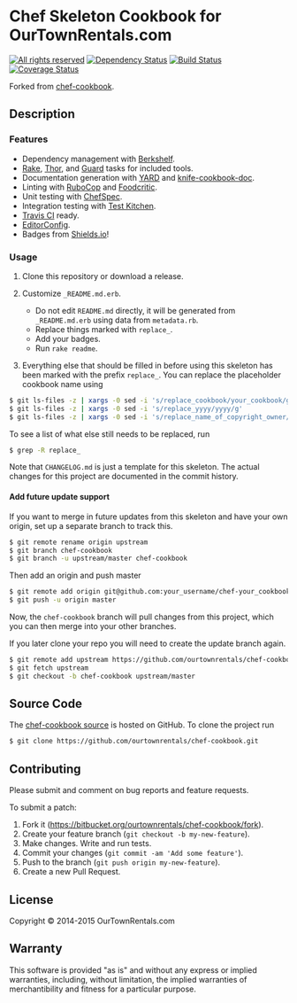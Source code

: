 # Chef Skeleton Cookbook for OurTownRentals.com

[![All rights reserved](https://img.shields.io/badge/license-All_rights_reserved-red.svg)](./LICENSE.txt)
[![Dependency Status](https://img.shields.io/gemnasium/razor-x/chef-cookbook.svg)](https://gemnasium.com/razor-x/chef-cookbook)
[![Build Status](https://img.shields.io/travis/razor-x/chef-cookbook.svg)](https://travis-ci.org/razor-x/chef-cookbook)
[![Coverage Status](https://img.shields.io/coveralls/razor-x/chef-cookbook.svg)](https://coveralls.io/r/razor-x/chef-cookbook)

Forked from [chef-cookbook].

[chef-cookbook]: https://github.com/razor-x/chef-cookbook
[Chef]: https://www.chef.io/

## Description

### Features

* Dependency management with [Berkshelf].
* [Rake], [Thor], and [Guard] tasks for included tools.
* Documentation generation with [YARD] and [knife-cookbook-doc].
* Linting with [RuboCop] and [Foodcritic].
* Unit testing with [ChefSpec].
* Integration testing with [Test Kitchen].
* [Travis CI] ready.
* [EditorConfig].
* Badges from [Shields.io]!

[Berkshelf]: http://berkshelf.com/index.html
[ChefSpec]: https://sethvargo.github.io/chefspec/
[EditorConfig]: http://editorconfig.org/
[Foodcritic]: https://acrmp.github.io/foodcritic/
[Guard]: http://guardgem.org/
[knife-cookbook-doc]: https://github.com/realityforge/knife-cookbook-doc
[Rake]: https://github.com/jimweirich/rake
[RuboCop]: http://batsov.com/rubocop/
[Shields.io]: http://shields.io/
[Test Kitchen]: http://kitchen.ci/
[Thor]: http://whatisthor.com/
[Travis CI]: https://travis-ci.org/
[YARD]: http://yardoc.org/index.html

### Usage

1. Clone this repository or download a release.

2. Customize `_README.md.erb`.
   - Do not edit `README.md` directly,
     it will be generated from `_README.md.erb` using data from `metadata.rb`.
   - Replace things marked with `replace_`.
   - Add your badges.
   - Run `rake readme`.

3. Everything else that should be filled in before using this skeleton
   has been marked with the prefix `replace_`.
   You can replace the placeholder cookbook name using

```bash
$ git ls-files -z | xargs -0 sed -i 's/replace_cookbook/your_cookbook/g'
$ git ls-files -z | xargs -0 sed -i 's/replace_yyyy/yyyy/g'
$ git ls-files -z | xargs -0 sed -i 's/replace_name_of_copyright_owner/name_of_copyright_owner/g'
```

   To see a list of what else still needs to be replaced, run

```bash
$ grep -R replace_
```

Note that `CHANGELOG.md` is just a template for this skeleton.
The actual changes for this project are documented in the commit history.

#### Add future update support

If you want to merge in future updates from this skeleton and have your own origin,
set up a separate branch to track this.

```bash
$ git remote rename origin upstream
$ git branch chef-cookbook
$ git branch -u upstream/master chef-cookbook
```

Then add an origin and push master

```bash
$ git remote add origin git@github.com:your_username/chef-your_cookbook.git
$ git push -u origin master
```

Now, the `chef-cookbook` branch will pull changes from this project,
which you can then merge into your other branches.

If you later clone your repo you will need to create the update branch again.

```bash
$ git remote add upstream https://github.com/ourtownrentals/chef-cookbook.git
$ git fetch upstream
$ git checkout -b chef-cookbook upstream/master
```

## Source Code

The [chef-cookbook source](https://github.com/ourtownrentals/chef-cookbook)
is hosted on GitHub.
To clone the project run

```bash
$ git clone https://github.com/ourtownrentals/chef-cookbook.git
```

## Contributing

Please submit and comment on bug reports and feature requests.

To submit a patch:

1. Fork it (https://bitbucket.org/ourtownrentals/chef-cookbook/fork).
2. Create your feature branch (`git checkout -b my-new-feature`).
3. Make changes. Write and run tests.
4. Commit your changes (`git commit -am 'Add some feature'`).
5. Push to the branch (`git push origin my-new-feature`).
6. Create a new Pull Request.

## License

Copyright © 2014-2015 OurTownRentals.com

## Warranty

This software is provided "as is" and without any express or
implied warranties, including, without limitation, the implied
warranties of merchantibility and fitness for a particular
purpose.
